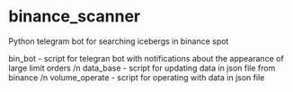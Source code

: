 # binance_scanner
Python telegram bot for searching icebergs in binance spot

bin_bot - script for telegran bot with notifications about the appearance of large limit orders /n
data_base - script for updating data in json file from binance /n
volume_operate - script for operating with data in json file 
